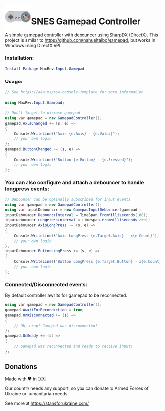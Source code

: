 <img align="left" height="85" src="media/icon.png" alt="Gamepad">

# SNES Gamepad Controller
A simple gamepad controller with debouncer using SharpDX (DirectX).
This project is similar to https://github.com/nahueltaibo/gamepad, but works in Windows using DirectX API.
### Installation:
```powershell
Install-Package MaxRev.Input.Gamepad 
```
### Usage:
```C#
// See https://aka.ms/new-console-template for more information

using MaxRev.Input.Gamepad;

// Don't forget to dispose gamepad
using var gamepad = new GamepadController();
gamepad.AxisChanged += (s, e) =>
{
    Console.WriteLine($"Axis {e.Axis} - {e.Value}");
    // your own logic
};
gamepad.ButtonChanged += (s, e) =>
{
    Console.WriteLine($"Button {e.Button} - {e.Pressed}");
    // your own logic
};
```
### You can also configure and attach a debouncer to handle longpress events:
```C#
// Debouncer can be optinally subscribed for input events
using var gamepad = new GamepadController();
using var inputDebouncer = new GamepadInputDebouncer(gamepad);
inputDebouncer.DebounceInterval = TimeSpan.FromMilliseconds(100);
inputDebouncer.LongPressInterval = TimeSpan.FromMilliseconds(250);
inputDebouncer.AxisLongPress += (s, e) =>
{
    Console.WriteLine($"Axis LongPress {e.Target.Axis} - x{e.Count}");
    // your own logic
};
inputDebouncer.ButtonLongPress += (s, e) =>
{
    Console.WriteLine($"Button LongPress {e.Target.Button} - x{e.Count}");
    // your own logic
};

```

### Connected/Disconnected events:
By default controller awaits for gamepad to be reconnected.
```C#
using var gamepad = new GamepadController();
gamepad.AwaitForReconnection = true;
gamepad.OnDisconnected += (s) =>
{
    // Oh, crap! Gamepad was disconnected!
};
gamepad.OnReady += (s) =>
{
    // Gamepad was reconnected and ready to receive input!
};
```

## Donations
Made with ❤️ in &#127482;&#127462;

Our country needs any support, so you can donate to Armed Forces of Ukraine or humanitarian needs.

See more at https://standforukraine.com/
